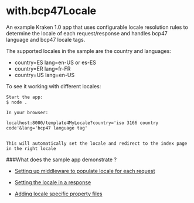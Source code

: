 # with.bcp47Locale


An example Kraken 1.0  app that uses configurable locale resolution rules to determine the locale of each request/response
 and handles bcp47 language and bcp47 locale tags.

The supported locales in the sample are the country and languages:

* country=ES  lang=en-US or es-ES
* country=ER  lang=fr-FR
* country=US  lang=en-US


To see it working with different locales:

```
Start the app:
$ node .

In your browser:

localhost:8000/template4MyLocale?country='iso 3166 country code'&lang='bcp47 language tag'


This will automatically set the locale and redirect to the index page in the right locale
```
###What does the sample app demonstrate ?

* [Setting up middleware to populate locale for each request](https://github.com/krakenjs/kraken-examples/blob/master/with.bcp47Locale/controllers/localeResoltuion.js#L20)

* [Setting the locale in a response](https://github.com/krakenjs/kraken-examples/blob/master/with.bcp47Locale/controllers/localeResoltuion.js#L31)

* [Adding locale specific property files](https://github.com/krakenjs/kraken-examples/tree/master/with.bcp47Locale/locales)
